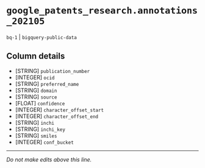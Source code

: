 # `google_patents_research.annotations_202105`
`bq-1` | `bigquery-public-data`

## Column details
* [STRING]    `publication_number`
* [INTEGER]   `ocid`
* [STRING]    `preferred_name`
* [STRING]    `domain`
* [STRING]    `source`
* [FLOAT]     `confidence`
* [INTEGER]   `character_offset_start`
* [INTEGER]   `character_offset_end`
* [STRING]    `inchi`
* [STRING]    `inchi_key`
* [STRING]    `smiles`
* [INTEGER]   `conf_bucket`

-------------------------------------------------------------------------------
*Do not make edits above this line.*
